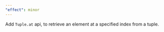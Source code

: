 ```yaml
---
"effect": minor
---
```


Add `Tuple.at` api, to retrieve an element at a specified index from a tuple.
